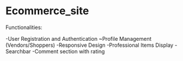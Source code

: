 # Ecommerce_site

Functionalities:

-User Registration and Authentication
~Profile Management (Vendors/Shoppers)
-Responsive Design
-Professional Items Display
-Searchbar
-Comment section with rating
